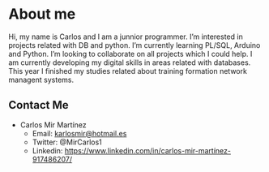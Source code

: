 # About me
Hi, my name is Carlos and I am a junnior programmer. I’m interested in projects related with DB and python.
I’m currently learning PL/SQL, Arduino and Python. I’m looking to collaborate on all projects which I could help.
I am currently developing my digital skills in areas related with databases. This year I finished my studies related
about training formation network managent systems.

## Contact Me
* Carlos Mir Martínez
  * Email: karlosmir@hotmail.es
  * Twitter: @MirCarlos1
  * Linkedin: https://www.linkedin.com/in/carlos-mir-martínez-917486207/